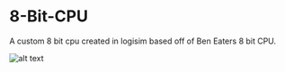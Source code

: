 # 8-Bit-CPU
A custom 8 bit cpu created in logisim based off of Ben Eaters 8 bit CPU.

![alt text](https://raw.githubusercontent.com/ThatKingGuy/8-Bit-CPU/main/Image.png?raw=true)
